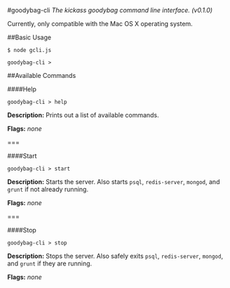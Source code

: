#goodybag-cli
*The kickass goodybag command line interface. (v0.1.0)*

Currently, only compatible with the Mac OS X operating system.

##Basic Usage

```
$ node gcli.js

goodybag-cli >
```

##Available Commands

####Help
```
goodybag-cli > help
```

**Description:** Prints out a list of available commands.

**Flags:** *none*

===

####Start
```
goodybag-cli > start
```

**Description:** Starts the server. Also starts `psql`, `redis-server`, `mongod`, and `grunt` if not already running.

**Flags:** *none*

===

####Stop
```
goodybag-cli > stop
```

**Description:** Stops the server. Also safely exits `psql`, `redis-server`, `mongod`, and `grunt` if they are running.

**Flags:** *none*
